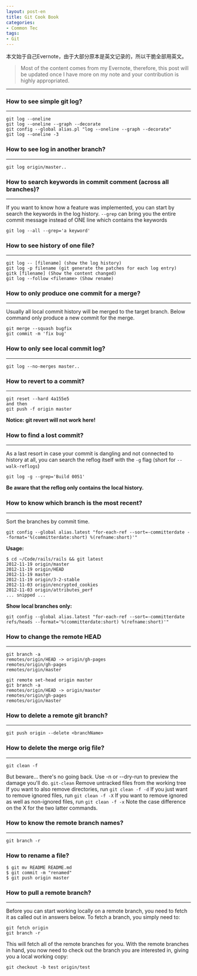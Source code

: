 ```yaml
---
layout: post-en
title: Git Cook Book
categories:
- Common Tec
tags:
- Git
---
```


     



本文始于自己Evernote，由于大部分原本是英文记录的，所以干脆全部用英文。
> Most of the content comes from my Evernote, therefore, this post will be updated once I have more on my note and your contribution is highly appropriated. 
----------

### How to see simple git log?
-------------
``` 
git log --oneline
git log --oneline --graph --decorate
git config --global alias.pl "log --oneline --graph --decorate"
git log --oneline -3
```
### How to see log in another branch?
-------------
```
git log origin/master..
```
### How to search keywords in commit comment (across all branches)?
-------------
If you want to know how a feature was implemented, you can start by search the keywords in the log history.
`--grep` can bring you the entire commit message instead of ONE line which contains the keywords
```
git log --all --grep='a keyword'
```
### How to see history of one file?
-------------
```
git log -- [filename] (show the log history)
git log -p filename (git generate the patches for each log entry)
gitk [filename] (Show the content changed)
git log --follow <filename> (Show rename)
```
### How to only produce one commit for a merge?
-----------
Usually all local commit history will be merged to the target branch. Below command only produce a new commit for the merge.
```
git merge --squash bugfix
git commit -m 'fix bug'
```

### How to only see local commit log?
-----------
```
git log --no-merges master..
```
### How to revert to a commit?
----------------
```
git reset --hard 4a155e5
and then 
git push -f origin master
```
**Notice: git revert will not work here!**

### How to find a lost commit?
--------------
As a last resort in case your commit is dangling and not connected to history at all, you can search the reflog itself with the `-g` flag (short for `--walk-reflogs`)

```
git log -g --grep='Build 0051'
```
**Be aware that the reflog only contains the local history.**
### How to know which branch is the most recent?
--------------------
Sort the branches by commit time.

```
git config --global alias.latest "for-each-ref --sort=-committerdate --format='%(committerdate:short) %(refname:short)'"
```

**Usage:**

```
$ cd ~/Code/rails/rails && git latest
2012-11-19 origin/master
2012-11-19 origin/HEAD
2012-11-19 master
2012-11-19 origin/3-2-stable
2012-11-03 origin/encrypted_cookies
2012-11-03 origin/attributes_perf
... snipped ...

```
**Show local branches only:**

```
git config --global alias.latest "for-each-ref --sort=-committerdate refs/heads --format='%(committerdate:short) %(refname:short)'" 
```
### How to change the remote HEAD
------------
```
git branch -a
remotes/origin/HEAD -> origin/gh-pages
remotes/origin/gh-pages
remotes/origin/master

git remote set-head origin master
git branch -a
remotes/origin/HEAD -> origin/master
remotes/origin/gh-pages
remotes/origin/master
```
### How to delete a remote git branch?
-------------
```
git push origin --delete <branchName>
```
### How to delete the merge orig file?
-------------
```
git clean -f
```
But beware... there's no going back. Use -n or --dry-run to preview the damage you'll do.
 `git-clean`  Remove untracked files from the working tree 
If you want to also remove directories, run `git clean -f -d`
If you just want to remove ignored files, run `git clean -f -X`
If you want to remove ignored as well as non-ignored files, run `git clean -f -x`
Note the case difference on the X for the two latter commands.

### How to know the remote branch names?
-------------
```
git branch -r
```
### How to rename a file?
```
$ git mv README README.md
$ git commit -m "renamed"
$ git push origin master
```

### How to pull a remote branch?
-------------
Before you can start working locally on a remote branch, you need to fetch it as called out in answers below.
To fetch a branch, you simply need to:
```
git fetch origin
git branch -r
```
This will fetch all of the remote branches for you. With the remote branches in hand, you now need to check out the branch you are interested in, giving you a local working copy:
```
git checkout -b test origin/test
```
 
